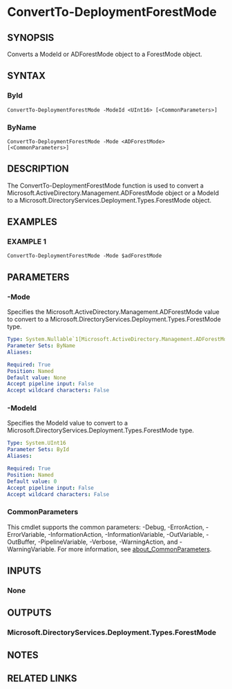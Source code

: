
# ConvertTo-DeploymentForestMode

## SYNOPSIS
Converts a ModeId or ADForestMode object to a ForestMode object.

## SYNTAX

### ById
```
ConvertTo-DeploymentForestMode -ModeId <UInt16> [<CommonParameters>]
```

### ByName
```
ConvertTo-DeploymentForestMode -Mode <ADForestMode> [<CommonParameters>]
```

## DESCRIPTION
The ConvertTo-DeploymentForestMode function is used to convert a
Microsoft.ActiveDirectory.Management.ADForestMode object or a ModeId to a
Microsoft.DirectoryServices.Deployment.Types.ForestMode object.

## EXAMPLES

### EXAMPLE 1
```
ConvertTo-DeploymentForestMode -Mode $adForestMode
```

## PARAMETERS

### -Mode
Specifies the Microsoft.ActiveDirectory.Management.ADForestMode value to convert to a
Microsoft.DirectoryServices.Deployment.Types.ForestMode type.

```yaml
Type: System.Nullable`1[Microsoft.ActiveDirectory.Management.ADForestMode]
Parameter Sets: ByName
Aliases:

Required: True
Position: Named
Default value: None
Accept pipeline input: False
Accept wildcard characters: False
```

### -ModeId
Specifies the ModeId value to convert to a Microsoft.DirectoryServices.Deployment.Types.ForestMode type.

```yaml
Type: System.UInt16
Parameter Sets: ById
Aliases:

Required: True
Position: Named
Default value: 0
Accept pipeline input: False
Accept wildcard characters: False
```

### CommonParameters
This cmdlet supports the common parameters: -Debug, -ErrorAction, -ErrorVariable, -InformationAction, -InformationVariable, -OutVariable, -OutBuffer, -PipelineVariable, -Verbose, -WarningAction, and -WarningVariable. For more information, see [about_CommonParameters](http://go.microsoft.com/fwlink/?LinkID=113216).

## INPUTS

### None
## OUTPUTS

### Microsoft.DirectoryServices.Deployment.Types.ForestMode
## NOTES

## RELATED LINKS
